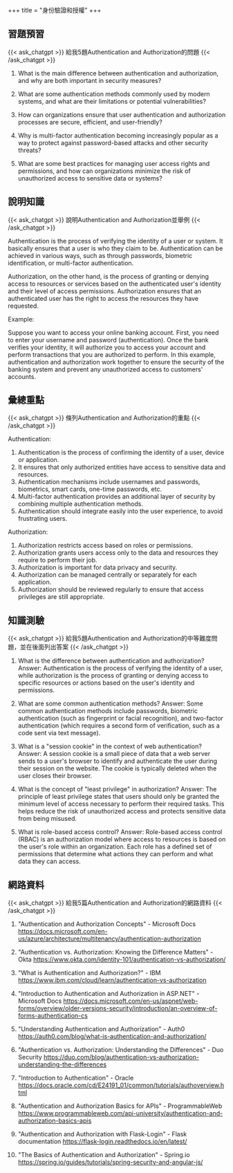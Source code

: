 +++
title = "身份驗證和授權"
+++
## 習題預習
{{< ask_chatgpt >}}
給我5題Authentication and Authorization的問題
{{< /ask_chatgpt >}}



1. What is the main difference between authentication and authorization, and why are both important in security measures?

2. What are some authentication methods commonly used by modern systems, and what are their limitations or potential vulnerabilities?

3. How can organizations ensure that user authentication and authorization processes are secure, efficient, and user-friendly?

4. Why is multi-factor authentication becoming increasingly popular as a way to protect against password-based attacks and other security threats?

5. What are some best practices for managing user access rights and permissions, and how can organizations minimize the risk of unauthorized access to sensitive data or systems?   

## 說明知識
{{< ask_chatgpt >}}
說明Authentication and Authorization並舉例
{{< /ask_chatgpt >}}



Authentication is the process of verifying the identity of a user or system. It basically ensures that a user is who they claim to be. Authentication can be achieved in various ways, such as through passwords, biometric identification, or multi-factor authentication.

Authorization, on the other hand, is the process of granting or denying access to resources or services based on the authenticated user's identity and their level of access permissions. Authorization ensures that an authenticated user has the right to access the resources they have requested.

Example:

Suppose you want to access your online banking account. First, you need to enter your username and password (authentication). Once the bank verifies your identity, it will authorize you to access your account and perform transactions that you are authorized to perform. In this example, authentication and authorization work together to ensure the security of the banking system and prevent any unauthorized access to customers' accounts.   

## 彙總重點
{{< ask_chatgpt >}}
條列Authentication and Authorization的重點
{{< /ask_chatgpt >}}



Authentication:
1. Authentication is the process of confirming the identity of a user, device or application.
2. It ensures that only authorized entities have access to sensitive data and resources.
3. Authentication mechanisms include usernames and passwords, biometrics, smart cards, one-time passwords, etc.
4. Multi-factor authentication provides an additional layer of security by combining multiple authentication methods.
5. Authentication should integrate easily into the user experience, to avoid frustrating users.

Authorization:
1. Authorization restricts access based on roles or permissions.
2. Authorization grants users access only to the data and resources they require to perform their job.
3. Authorization is important for data privacy and security.
4. Authorization can be managed centrally or separately for each application.
5. Authorization should be reviewed regularly to ensure that access privileges are still appropriate.   

## 知識測驗
{{< ask_chatgpt >}}
給我5題Authentication and Authorization的中等難度問題，並在後面列出答案
{{< /ask_chatgpt >}}



1. What is the difference between authentication and authorization?
Answer: Authentication is the process of verifying the identity of a user, while authorization is the process of granting or denying access to specific resources or actions based on the user's identity and permissions.

2. What are some common authentication methods?
Answer: Some common authentication methods include passwords, biometric authentication (such as fingerprint or facial recognition), and two-factor authentication (which requires a second form of verification, such as a code sent via text message).

3. What is a "session cookie" in the context of web authentication?
Answer: A session cookie is a small piece of data that a web server sends to a user's browser to identify and authenticate the user during their session on the website. The cookie is typically deleted when the user closes their browser.

4. What is the concept of "least privilege" in authorization?
Answer: The principle of least privilege states that users should only be granted the minimum level of access necessary to perform their required tasks. This helps reduce the risk of unauthorized access and protects sensitive data from being misused.

5. What is role-based access control?
Answer: Role-based access control (RBAC) is an authorization model where access to resources is based on the user's role within an organization. Each role has a defined set of permissions that determine what actions they can perform and what data they can access.   

## 網路資料
{{< ask_chatgpt >}}
給我5篇Authentication and Authorization的網路資料
{{< /ask_chatgpt >}}



1. "Authentication and Authorization Concepts" - Microsoft Docs
https://docs.microsoft.com/en-us/azure/architecture/multitenancy/authentication-authorization

2. "Authentication vs. Authorization: Knowing the Difference Matters" - Okta
https://www.okta.com/identity-101/authentication-vs-authorization/

3. "What is Authentication and Authorization?" - IBM
https://www.ibm.com/cloud/learn/authentication-vs-authorization

4. "Introduction to Authentication and Authorization in ASP.NET" - Microsoft Docs
https://docs.microsoft.com/en-us/aspnet/web-forms/overview/older-versions-security/introduction/an-overview-of-forms-authentication-cs

5. "Understanding Authentication and Authorization" - Auth0
https://auth0.com/blog/what-is-authentication-and-authorization/

6. "Authentication vs. Authorization: Understanding the Differences" - Duo Security
https://duo.com/blog/authentication-vs-authorization-understanding-the-differences

7. "Introduction to Authentication" - Oracle
https://docs.oracle.com/cd/E24191_01/common/tutorials/authoverview.html

8. "Authentication and Authorization Basics for APIs" - ProgrammableWeb
https://www.programmableweb.com/api-university/authentication-and-authorization-basics-apis

9. "Authentication and Authorization with Flask-Login" - Flask documentation
https://flask-login.readthedocs.io/en/latest/

10. "The Basics of Authentication and Authorization" - Spring.io
https://spring.io/guides/tutorials/spring-security-and-angular-js/   

